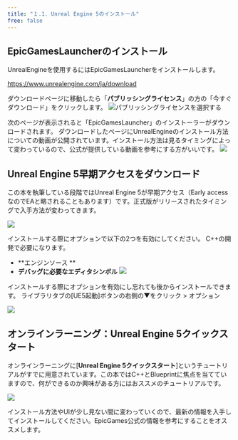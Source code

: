 ```yaml
---
title: "１.1. Unreal Engine 5のインストール"
free: false
---
```


## EpicGamesLauncherのインストール
UnrealEngineを使用するにはEpicGamesLauncherをインストールします。

https://www.unrealengine.com/ja/download  

ダウンロードページに移動したら「**パブリッシングライセンス**」の方の「今すぐダウンロード」をクリックします。
![パブリッシングライセンスを選択する](https://storage.googleapis.com/zenn-user-upload/5522cb1f5d53-20220109.png)

次のページが表示されると「EpicGamesLauncher」のインストーラーがダウンロードされます。
ダウンロードしたページにUnrealEngineのインストール方法についての動画が公開されています。インストール方法は見るタイミングによって変わっているので、公式が提供している動画を参考にする方がいいです。
![](https://storage.googleapis.com/zenn-user-upload/49d8d3543a4d-20220109.png)

## Unreal Engine 5早期アクセスをダウンロード
この本を執筆している段階ではUnreal Engine 5が早期アクセス（Early accessなのでEAと略されることもあります）です。正式版がリリースされたタイミングで入手方法が変わってきます。

![](https://storage.googleapis.com/zenn-user-upload/297c239ca9be-20220109.png)

インストールする際にオプションで以下の2つを有効にしてください。
C++の開発で必要になります。
- **エンジンソース  **
- **デバッグに必要なエディタシンボル**
![](https://storage.googleapis.com/zenn-user-upload/452e4f1da6ca-20220109.png)

インストールする際にオプションを有効にし忘れても後からインストールできます。
ライブラリタブの[UE5起動]ボタンの右側の▼をクリック > オプション

![](https://storage.googleapis.com/zenn-user-upload/1f5a4151377c-20220109.png) 

## オンラインラーニング：Unreal Engine 5クイックスタート

オンラインラーニングに[**Unreal Engine 5クイックスタート**]というチュートリアルがすでに用意されています。この本ではC++とBlueprintに焦点を当てていますので、何ができるのか興味がある方にはおススメのチュートリアルです。

![](https://storage.googleapis.com/zenn-user-upload/f18dff77aefb-20220109.png)

インストール方法やUIが少し見ない間に変わっていくので、最新の情報を入手してインストールしてください。EpicGames公式の情報を参考にすることをオススメします。